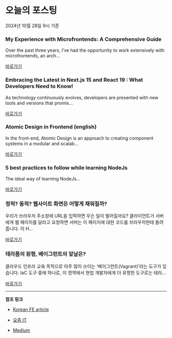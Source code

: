 # 오늘의 포스팅 
2024년 10월 28일 9시 기준 

### My Experience with Microfrontends: A Comprehensive Guide 

 Over the past three years, I’ve had the opportunity to work extensively with microfrontends, an arch... 

 [바로가기](https://medium.com/m/signin?actionUrl=https%3A%2F%2Fmedium.com%2F_%2Fbookmark%2Fp%2F33bdbc34ff04&operation=register&redirect=https%3A%2F%2Fmedium.com%2F%40ranuranjan25%2Fmy-experience-with-microfrontends-a-comprehensive-guide-33bdbc34ff04&source=------reactjs---0-84----------reactjs------bookmark_preview----9a529dfe_71bb_4291_a80e_6673624f61e6-------) 

### Embracing the Latest in Next.js 15 and React 19 : What Developers Need to Know! 

 As technology continuously evolves, developers are presented with new tools and versions that promis... 

 [바로가기](https://medium.com/m/signin?actionUrl=https%3A%2F%2Fmedium.com%2F_%2Fbookmark%2Fp%2Fa21552fe867b&operation=register&redirect=https%3A%2F%2Fmedium.com%2F%40nadeemsangrasi903%2Fembracing-the-latest-in-next-js-15-and-react-19-what-developers-need-to-know-a21552fe867b&source=------nextjs---0-84----------nextjs------bookmark_preview----6a1e7609_6cd2_457c_bbd5_c54601a32ecc-------) 

### Atomic Design in Frontend (english) 

 In the front-end, Atomic Design is an approach to creating component systems in a modular and scalab... 

 [바로가기](https://medium.com/m/signin?actionUrl=https%3A%2F%2Fmedium.com%2F_%2Fbookmark%2Fp%2F042cb6b23d30&operation=register&redirect=https%3A%2F%2Fmedium.com%2F%40jullymac%2Fatomic-design-in-frontend-english-042cb6b23d30&source=------front_end_development---0-84----------front_end_development------bookmark_preview----ddbcc66f_f38d_436f_8f4d_c20f993931d4-------) 

### 5 best practices to follow while learning NodeJs 

 The ideal way of learning NodeJs... 

 [바로가기](https://medium.com/m/signin?actionUrl=https%3A%2F%2Fmedium.com%2F_%2Fbookmark%2Fp%2F79fcfcc2fcd4&operation=register&redirect=https%3A%2F%2Fmedium.com%2F%40harshdobariya79%2F5-best-practices-to-follow-while-learning-nodejs-79fcfcc2fcd4&source=------react---0-84----------react------bookmark_preview----74277517_2594_46c8_8860_c41ef57d466a-------) 

### 정적? 동적? 웹사이트 화면은 어떻게 채워질까? 

 우리가 브라우저 주소창에 URL을 입력하면 무슨 일이 벌어질까요? 클라이언트가 서버에게 웹 페이지를 달라고 요청하면 서버는 이 페이지에 대한 코드를 브라우저한테 돌려줍니다. 이 H... 

 [바로가기](https://yozm.wishket.com/magazine/detail/2817/) 

### 테라폼의 원형, 베이그런트의 앞날은? 

 클라우드 인프라 교육 목적으로 아주 많이 쓰이는 ‘베이그런트(Vagrant)’라는 도구가 있습니다. IaC 도구 중에 하나로, 이 영역에서 현업 개발자에게 더 유명한 도구로는 테라... 

 [바로가기](https://yozm.wishket.com/magazine/detail/2815/) 

---

**참조 링크**

- [Korean FE article](https://kofearticle.substack.com) 

- [요즘 IT](https://yozm.wishket.com/magazine) 

- [Medium](https://medium.com) 

